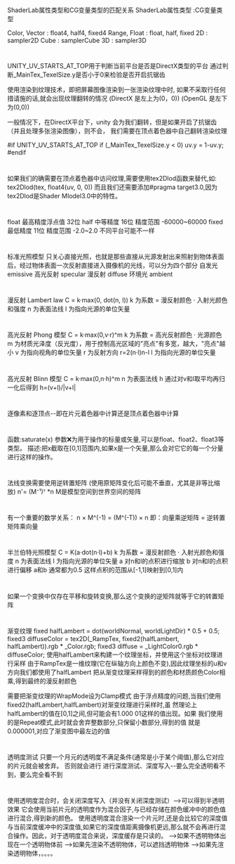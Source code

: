 #
ShaderLab属性类型和CG变量类型的匹配关系
ShaderLab属性类型 :CG变量类型

Color, Vector : float4, half4, fixed4
Range, Float  : float, half, fixed
2D : sampler2D
Cube : samplerCube
3D : sampler3D

#
UNITY_UV_STARTS_AT_TOP用于判断当前平台是否是DirectX类型的平台
通过判断_MainTex_TexelSize.y是否小于0来检验是否开启抗锯齿

使用渲染到纹理技术，即把屏幕图像渲染到一张渲染纹理中时,
如果不采取行任何措请施的话,就会出现纹理翻转的情况
(DirectX 是左上为(0，0))
(OpenGL 是左下为(0,0))

一般情况下，在DirectX平台下，unity 会为我们翻转，但是如果开启了抗锯齿（并且处理多张渲染图像），则不会，
我们需要在顶点着色器中自己翻转渲染纹理

#if UNITY_UV_STARTS_AT_TOP
if (_MainTex_TexelSize.y < 0)
    uv.y = 1-uv.y;
#endif

#
如果我们的确需要在顶点着色器中访问纹理,需要使用tex2Dlod函数来替代,如:
tex2Dlod(tex, float4(uv, 0, 0))
而且我们还需要添加#pragma target3.0,因为tex2Dlod是Shader MIodel3.0中的特性。

#
float 最高精度浮点值 32位
half  中等精度 16位    精度范围 -60000~60000
fixed 最低精度 11位    精度范围 -2.0~2.0
不同平台可能不一样

#
标准光照模型
只关心直接光照，也就是那些直接从光源发射出来照射到物体表面后，经过物体表面一次反射直接进入摄像机的光线，可以分为四个部分
自发光    emissive
高光反射  specular
漫反射    diffuse
环境光    ambient

#
漫反射 Lambert law
C = k·max(0, dot(n, l))
k 为系数 = 漫反射颜色 · 入射光颜色和强度
n 为表面法线
l 为指向光源的单位矢量

#
高光反射 Phong 模型
C = k·max(0,v·r)^m
k 为系数 = 高光反射颜色 · 光源颜色
m 为材质光泽度（反光度），用于控制高光区域的"亮点"有多宽，越大，"亮点"越小
v 为指向视角的单位矢量
r 为反射方向 r=2(n·l)n-l
l 为指向光源的单位矢量

#
高光反射 Blinn 模型
C = k·max(0,n·h)^m
n 为表面法线
h 通过对v和l取平均再归一化后得到  h=(v+l)/|v+l|

#
逐像素和逐顶点--即在片元着色器中计算还是顶点着色器中计算

#
函数:saturate(x)
参数:x:为用于操作的标量或矢量,可以是float、float2、float3等类型。
描述:把x截取在[0,1]范围内,如果x是一个矢量,那么会对它它的每一个分量进行这样的操作。

#
法线变换需要使用逆转置矩阵 (使用原矩阵变化后可能不垂直，尤其是非等比缩放)
n'= (M⁻¹)ᵀ *n   M是模型空间到世界空间的矩阵 

#
有一个重要的数学关系：
n × M^(-1) = (M^(-T)) × n
即：向量乘逆矩阵 = 逆转置矩阵乘向量

#
半兰伯特光照模型
C = K(a·dot(n·l)+b)
k 为系数 = 漫反射颜色 · 入射光颜色和强度
n 为表面法线
l 为指向光源的单位矢量
a 对n和l的点积进行缩放
b 对n和l的点积进行偏移
a和b 通常都为0.5  这样点积的范围从[-1,1]映射到[0,1]内

#
如果一个变换中仅存在平移和旋转变换,那么这个变换的逆矩阵就等于它的转置矩阵

#
渐变纹理
fixed halfLambert = dot(worldNormal, worldLightDir) * 0.5 + 0.5;
fixed3 diffuseColor = tex2D(_RampTex, fixed2(halfLambert, halfLambert)).rgb * _Color.rgb;
fixed3 diffuse = _LightColor0.rgb * diffuseColor;
使用halfLambert来构建一个纹理坐标，并使用这个坐标对纹理进行采样
由于RampTex是一维纹理(它在纵轴方向上颜色不变),因此纹理坐标的u和v方向我们都使用了halfLambert
把从渐变纹理采样得到的颜色和材质颜色Color相乘,得到最终的漫反射颜色

需要把渐变纹理的WrapMode设为Clamp模式
由于浮点精度的问题,当我们使用fixed2(halfLambert,halfLambert)对渐变纹理进行采样时,虽
然理论上halfLambert的值在[0,1]之间,但可能会有1.000 01这样的值出现。如果
我们使用的是Repeat模式,此时就会舍弃整数部分,只保留小数部分,得到的值
就是0.000001,对应了渐变图中最左边的值

#
透明度测试
只要一个月元的透明度不满足条件(通常是小于某个阈值),那么它对应的片元就会被舍弃。
否则就会进行 进行深度测试、深度写入--要么完全透明看不到，要么完全看不到

#
使用透明度混合时，会关闭深度写入（并没有关闭深度测试）-->可以得到半透明效果
它会使用当前片元的透明度作为混合因子,与已经存储在颜色缓冲中的颜色值进行混合,得到新的颜色。
使用透明度混合渲染一个片元时,还是会比较它的深度值与当前深度缓冲中的深度值,如果它的深度值距离摄像机更远,那么就不会再进行混合操作。因此，对于透明度混合来说，深度缓存是只读的。
-->如果不透明物体出现在一个透明物体前
-->如果先渲染不透明物体，可以遮挡透明物体
-->如果先渲染透明物体，。。。。